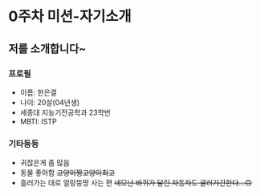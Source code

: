 # 0주차 미션-자기소개
## 저를 소개합니다~
### 프로필
* 이름: 한은결
* 나이: 20살(04년생)
* 세종대 지능기전공학과 23학번
* MBTI: ISTP
### 기타등등
* 귀찮은게 좀 많음
* 동물 좋아함
~~고양이짱고양이최고~~
* 흘러가는 대로 얼랑뚱땅 사는 편
~~네모난 바퀴가 달린 자동차도 굴러가긴한다...🙃~~
